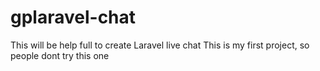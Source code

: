 # gplaravel-chat
This will be help full to create Laravel live chat
This is my first project, so people dont try this one
